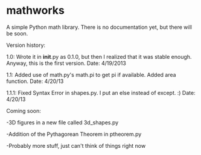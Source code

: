 mathworks
=========

A simple Python math library. There is no documentation yet, but there will be soon.

Version history:

1.0: Wrote it in __init__.py as 0.1.0, but then I realized that it was stable enough. Anyway, this is the first version. Date: 4/19/2013

1.1: Added use of math.py's math.pi to get pi if available. Added area function. Date: 4/20/13

1.1.1: Fixed Syntax Error in shapes.py. I put an else instead of except. :) Date: 4/20/13

Coming soon:

-3D figures in a new file called 3d_shapes.py

-Addition of the Pythagorean Theorem in ptheorem.py

-Probably more stuff, just can't think of things right now
